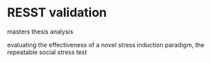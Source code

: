 # RESST validation

masters thesis analysis

evaluating the effectiveness of a novel stress induction paradigm, the repeatable social stress test
